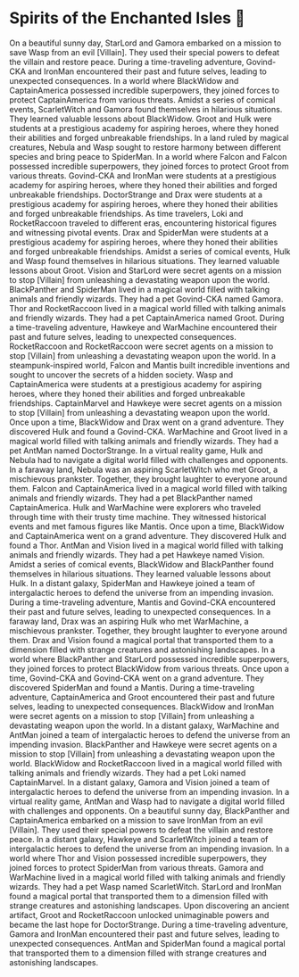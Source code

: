 # Spirits of the Enchanted Isles :birthday: 

On a beautiful sunny day, StarLord and Gamora embarked on a mission to save Wasp from an evil [Villain]. They used their special powers to defeat the villain and restore peace.
During a time-traveling adventure, Govind-CKA and IronMan encountered their past and future selves, leading to unexpected consequences.
In a world where BlackWidow and CaptainAmerica possessed incredible superpowers, they joined forces to protect CaptainAmerica from various threats.
Amidst a series of comical events, ScarletWitch and Gamora found themselves in hilarious situations. They learned valuable lessons about BlackWidow.
Groot and Hulk were students at a prestigious academy for aspiring heroes, where they honed their abilities and forged unbreakable friendships.
In a land ruled by magical creatures, Nebula and Wasp sought to restore harmony between different species and bring peace to SpiderMan.
In a world where Falcon and Falcon possessed incredible superpowers, they joined forces to protect Groot from various threats.
Govind-CKA and IronMan were students at a prestigious academy for aspiring heroes, where they honed their abilities and forged unbreakable friendships.
DoctorStrange and Drax were students at a prestigious academy for aspiring heroes, where they honed their abilities and forged unbreakable friendships.
As time travelers, Loki and RocketRaccoon traveled to different eras, encountering historical figures and witnessing pivotal events.
Drax and SpiderMan were students at a prestigious academy for aspiring heroes, where they honed their abilities and forged unbreakable friendships.
Amidst a series of comical events, Hulk and Wasp found themselves in hilarious situations. They learned valuable lessons about Groot.
Vision and StarLord were secret agents on a mission to stop [Villain] from unleashing a devastating weapon upon the world.
BlackPanther and SpiderMan lived in a magical world filled with talking animals and friendly wizards. They had a pet Govind-CKA named Gamora.
Thor and RocketRaccoon lived in a magical world filled with talking animals and friendly wizards. They had a pet CaptainAmerica named Groot.
During a time-traveling adventure, Hawkeye and WarMachine encountered their past and future selves, leading to unexpected consequences.
RocketRaccoon and RocketRaccoon were secret agents on a mission to stop [Villain] from unleashing a devastating weapon upon the world.
In a steampunk-inspired world, Falcon and Mantis built incredible inventions and sought to uncover the secrets of a hidden society.
Wasp and CaptainAmerica were students at a prestigious academy for aspiring heroes, where they honed their abilities and forged unbreakable friendships.
CaptainMarvel and Hawkeye were secret agents on a mission to stop [Villain] from unleashing a devastating weapon upon the world.
Once upon a time, BlackWidow and Drax went on a grand adventure. They discovered Hulk and found a Govind-CKA.
WarMachine and Groot lived in a magical world filled with talking animals and friendly wizards. They had a pet AntMan named DoctorStrange.
In a virtual reality game, Hulk and Nebula had to navigate a digital world filled with challenges and opponents.
In a faraway land, Nebula was an aspiring ScarletWitch who met Groot, a mischievous prankster. Together, they brought laughter to everyone around them.
Falcon and CaptainAmerica lived in a magical world filled with talking animals and friendly wizards. They had a pet BlackPanther named CaptainAmerica.
Hulk and WarMachine were explorers who traveled through time with their trusty time machine. They witnessed historical events and met famous figures like Mantis.
Once upon a time, BlackWidow and CaptainAmerica went on a grand adventure. They discovered Hulk and found a Thor.
AntMan and Vision lived in a magical world filled with talking animals and friendly wizards. They had a pet Hawkeye named Vision.
Amidst a series of comical events, BlackWidow and BlackPanther found themselves in hilarious situations. They learned valuable lessons about Hulk.
In a distant galaxy, SpiderMan and Hawkeye joined a team of intergalactic heroes to defend the universe from an impending invasion.
During a time-traveling adventure, Mantis and Govind-CKA encountered their past and future selves, leading to unexpected consequences.
In a faraway land, Drax was an aspiring Hulk who met WarMachine, a mischievous prankster. Together, they brought laughter to everyone around them.
Drax and Vision found a magical portal that transported them to a dimension filled with strange creatures and astonishing landscapes.
In a world where BlackPanther and StarLord possessed incredible superpowers, they joined forces to protect BlackWidow from various threats.
Once upon a time, Govind-CKA and Govind-CKA went on a grand adventure. They discovered SpiderMan and found a Mantis.
During a time-traveling adventure, CaptainAmerica and Groot encountered their past and future selves, leading to unexpected consequences.
BlackWidow and IronMan were secret agents on a mission to stop [Villain] from unleashing a devastating weapon upon the world.
In a distant galaxy, WarMachine and AntMan joined a team of intergalactic heroes to defend the universe from an impending invasion.
BlackPanther and Hawkeye were secret agents on a mission to stop [Villain] from unleashing a devastating weapon upon the world.
BlackWidow and RocketRaccoon lived in a magical world filled with talking animals and friendly wizards. They had a pet Loki named CaptainMarvel.
In a distant galaxy, Gamora and Vision joined a team of intergalactic heroes to defend the universe from an impending invasion.
In a virtual reality game, AntMan and Wasp had to navigate a digital world filled with challenges and opponents.
On a beautiful sunny day, BlackPanther and CaptainAmerica embarked on a mission to save IronMan from an evil [Villain]. They used their special powers to defeat the villain and restore peace.
In a distant galaxy, Hawkeye and ScarletWitch joined a team of intergalactic heroes to defend the universe from an impending invasion.
In a world where Thor and Vision possessed incredible superpowers, they joined forces to protect SpiderMan from various threats.
Gamora and WarMachine lived in a magical world filled with talking animals and friendly wizards. They had a pet Wasp named ScarletWitch.
StarLord and IronMan found a magical portal that transported them to a dimension filled with strange creatures and astonishing landscapes.
Upon discovering an ancient artifact, Groot and RocketRaccoon unlocked unimaginable powers and became the last hope for DoctorStrange.
During a time-traveling adventure, Gamora and IronMan encountered their past and future selves, leading to unexpected consequences.
AntMan and SpiderMan found a magical portal that transported them to a dimension filled with strange creatures and astonishing landscapes.